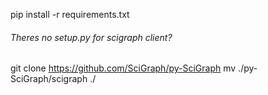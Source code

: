 pip install -r requirements.txt

###### Theres no setup.py for scigraph client?
git clone https://github.com/SciGraph/py-SciGraph
mv ./py-SciGraph/scigraph ./
